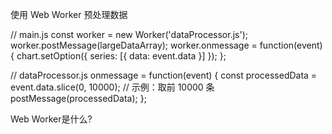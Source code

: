 使用 Web Worker 预处理数据

// main.js
const worker = new Worker('dataProcessor.js');
worker.postMessage(largeDataArray);
worker.onmessage = function(event) {
  chart.setOption({
    series: [{ data: event.data }]
  });
};

// dataProcessor.js
onmessage = function(event) {
  const processedData = event.data.slice(0, 10000); // 示例：取前 10000 条
  postMessage(processedData);
};



Web Worker是什么?

